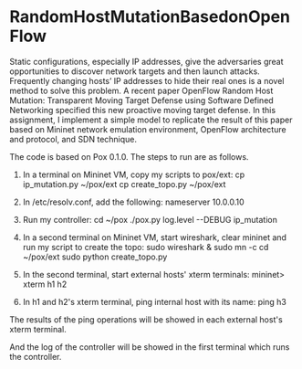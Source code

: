 RandomHostMutationBasedonOpenFlow
=================================

Static configurations, especially IP addresses, give the adversaries great opportunities to discover network targets and then launch attacks. Frequently changing hosts’ IP addresses to hide their real ones is a novel method to solve this problem. A recent paper OpenFlow Random Host Mutation: Transparent Moving Target Defense using Software Defined Networking specified this new proactive moving target defense. In this assignment, I implement a simple model to replicate the result of this paper based on Mininet network emulation environment, OpenFlow architecture and protocol, and SDN technique.

The code is based on Pox 0.1.0. The steps to run are as follows.

1. In a terminal on Mininet VM, copy my scripts to pox/ext:
cp ip_mutation.py ~/pox/ext
cp create_topo.py ~/pox/ext

2. In /etc/resolv.conf, add the following:
nameserver 10.0.0.10

3. Run my controller:
cd ~/pox
./pox.py log.level --DEBUG ip_mutation

4. In a second terminal on Mininet VM, start wireshark, clear mininet and run my script to create the topo:
sudo wireshark &
sudo mn -c
cd ~/pox/ext
sudo python create_topo.py

5. In the second terminal, start external hosts' xterm terminals:
mininet> xterm h1 h2

6. In h1 and h2's xterm terminal, ping internal host with its name:
ping h3

The results of the ping operations will be showed in each external host's xterm terminal.

And the log of the controller will be showed in the first terminal which runs the controller.
